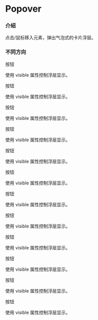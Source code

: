 # Popover

<!-- start -->

### 介绍

点击/鼠标移入元素，弹出气泡式的卡片浮层。

<!-- end -->


<!-- start -->

### 不同方向

<div class="code">
<m-space>
  <m-space>
    <m-row>
      <m-col :span="4"></m-col>
      <m-col :span="4">
        <m-popover placement="top-left">
          <m-button type="primary">按钮</m-button>
          <p slot="content">使用 visible 属性控制浮层显示。</p>
        </m-popover>
      </m-col>
      <m-col :span="4">
        <m-popover placement="top">
          <m-button type="primary">按钮</m-button>
          <p slot="content">使用 visible 属性控制浮层显示。</p>
        </m-popover>
      </m-col>
      <m-col :span="4">
        <m-popover placement="top-right">
          <m-button type="primary">按钮</m-button>
          <p slot="content">使用 visible 属性控制浮层显示。</p>
        </m-popover>
      </m-col>
      <m-col :span="4"></m-col>
    </m-row>
  </m-space>
  <m-space>
    <m-row>
      <m-col :span="4">
        <m-popover placement="left-top">
          <m-button type="primary">按钮</m-button>
          <p slot="content">使用 visible 属性控制浮层显示。</p>
        </m-popover>
      </m-col>
      <m-col :span="4">
      </m-col>
      <m-col :span="4"></m-col>
      <m-col :span="4"></m-col>
      <m-col :span="4">
        <m-popover placement="right-top">
          <m-button type="primary">按钮</m-button>
          <p slot="content">使用 visible 属性控制浮层显示。</p>
        </m-popover>
      </m-col>
    </m-row>
  </m-space>
  <m-space>
    <m-row>
      <m-col :span="4">
        <m-popover placement="left">
          <m-button type="primary">按钮</m-button>
          <p slot="content">使用 visible 属性控制浮层显示。</p>
        </m-popover>
      </m-col>
      <m-col :span="4">
      </m-col>
      <m-col :span="4"></m-col>
      <m-col :span="4"></m-col>
      <m-col :span="4">
        <m-popover placement="right">
          <m-button type="primary">按钮</m-button>
          <p slot="content">使用 visible 属性控制浮层显示。</p>
        </m-popover>
      </m-col>
    </m-row>
  </m-space>
  <m-space>
    <m-row>
      <m-col :span="4">
        <m-popover placement="left-bottom">
          <m-button type="primary">按钮</m-button>
          <p slot="content">使用 visible 属性控制浮层显示。</p>
        </m-popover>
      </m-col>
      <m-col :span="4">
      </m-col>
      <m-col :span="4"></m-col>
      <m-col :span="4"></m-col>
      <m-col :span="4">
        <m-popover placement="right-bottom">
          <m-button type="primary">按钮</m-button>
          <p slot="content">使用 visible 属性控制浮层显示。</p>
        </m-popover>
      </m-col>
    </m-row>
  </m-space>
  <m-space>
    <m-row>
      <m-col :span="4"></m-col>
      <m-col :span="4">
        <m-popover placement="bottom-left">
          <m-button type="primary">按钮</m-button>
          <p slot="content">使用 visible 属性控制浮层显示。</p>
        </m-popover>
      </m-col>
      <m-col :span="4">
        <m-popover placement="bottom">
          <m-button type="primary">按钮</m-button>
          <p slot="content">使用 visible 属性控制浮层显示。</p>
        </m-popover>
      </m-col>
      <m-col :span="4">
        <m-popover placement="bottom-right">
          <m-button type="primary">按钮</m-button>
          <p slot="content">使用 visible 属性控制浮层显示。</p>
        </m-popover>
      </m-col>
      <m-col :span="4">
      </m-col>
    </m-row>
  </m-space>
</m-space>
</div>

<!-- end -->


<script>
  setTimeout(function(){
    var previews = document.querySelectorAll('.code')
    for (var i = 0; i < previews.length; i++) {
      new Vue({
        el: previews[i]
      })
    }
  }, 100)
</script>